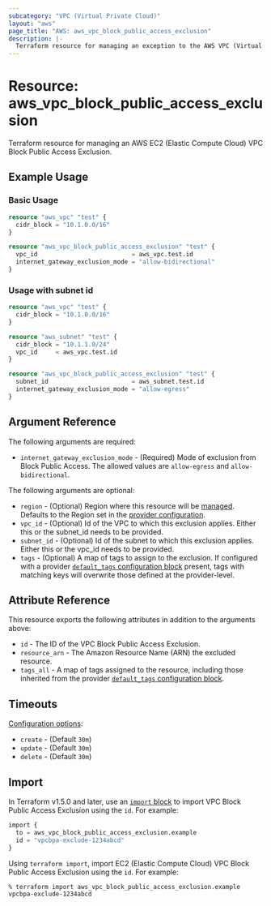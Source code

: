 ```yaml
---
subcategory: "VPC (Virtual Private Cloud)"
layout: "aws"
page_title: "AWS: aws_vpc_block_public_access_exclusion"
description: |-
  Terraform resource for managing an exception to the AWS VPC (Virtual Private Cloud) Block Public Access Exclusion.
---
```


# Resource: aws_vpc_block_public_access_exclusion

Terraform resource for managing an AWS EC2 (Elastic Compute Cloud) VPC Block Public Access Exclusion.

## Example Usage

### Basic Usage

```terraform
resource "aws_vpc" "test" {
  cidr_block = "10.1.0.0/16"
}

resource "aws_vpc_block_public_access_exclusion" "test" {
  vpc_id                          = aws_vpc.test.id
  internet_gateway_exclusion_mode = "allow-bidirectional"
}
```

### Usage with subnet id

```terraform
resource "aws_vpc" "test" {
  cidr_block = "10.1.0.0/16"
}

resource "aws_subnet" "test" {
  cidr_block = "10.1.1.0/24"
  vpc_id     = aws_vpc.test.id
}

resource "aws_vpc_block_public_access_exclusion" "test" {
  subnet_id                       = aws_subnet.test.id
  internet_gateway_exclusion_mode = "allow-egress"
}
```

## Argument Reference

The following arguments are required:

* `internet_gateway_exclusion_mode` - (Required) Mode of exclusion from Block Public Access. The allowed values are `allow-egress` and `allow-bidirectional`.

The following arguments are optional:

* `region` - (Optional) Region where this resource will be [managed](https://docs.aws.amazon.com/general/latest/gr/rande.html#regional-endpoints). Defaults to the Region set in the [provider configuration](https://registry.terraform.io/providers/hashicorp/aws/latest/docs#aws-configuration-reference).
* `vpc_id` - (Optional) Id of the VPC to which this exclusion applies. Either this or the subnet_id needs to be provided.
* `subnet_id` - (Optional) Id of the subnet to which this exclusion applies. Either this or the vpc_id needs to be provided.
* `tags` - (Optional) A map of tags to assign to the exclusion. If configured with a provider [`default_tags` configuration block](https://registry.terraform.io/providers/hashicorp/aws/latest/docs#default_tags-configuration-block) present, tags with matching keys will overwrite those defined at the provider-level.

## Attribute Reference

This resource exports the following attributes in addition to the arguments above:

* `id` - The ID of the VPC Block Public Access Exclusion.
* `resource_arn` - The Amazon Resource Name (ARN) the excluded resource.
* `tags_all` - A map of tags assigned to the resource, including those inherited from the provider [`default_tags` configuration block](https://registry.terraform.io/providers/hashicorp/aws/latest/docs#default_tags-configuration-block).

## Timeouts

[Configuration options](https://developer.hashicorp.com/terraform/language/resources/syntax#operation-timeouts):

* `create` - (Default `30m`)
* `update` - (Default `30m`)
* `delete` - (Default `30m`)

## Import

In Terraform v1.5.0 and later, use an [`import` block](https://developer.hashicorp.com/terraform/language/import) to import VPC Block Public Access Exclusion using the `id`. For example:

```terraform
import {
  to = aws_vpc_block_public_access_exclusion.example
  id = "vpcbpa-exclude-1234abcd"
}
```

Using `terraform import`, import EC2 (Elastic Compute Cloud) VPC Block Public Access Exclusion using the `id`. For example:

```console
% terraform import aws_vpc_block_public_access_exclusion.example vpcbpa-exclude-1234abcd
```
